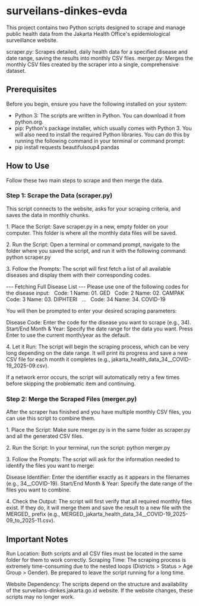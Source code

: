# surveilans-dinkes-evda


This project contains two Python scripts designed to scrape and manage public health data from the Jakarta Health Office's epidemiological surveillance website.

scraper.py: Scrapes detailed, daily health data for a specified disease and date range, saving the results into monthly CSV files.
merger.py: Merges the monthly CSV files created by the scraper into a single, comprehensive dataset.

## Prerequisites

Before you begin, ensure you have the following installed on your system:
- Python 3: The scripts are written in Python. You can download it from python.org.
- pip: Python's package installer, which usually comes with Python 3.
You will also need to install the required Python libraries. You can do this by running the following command in your terminal or command prompt:
- pip install requests beautifulsoup4 pandas

## How to Use
Follow these two main steps to scrape and then merge the data.
### Step 1: Scrape the Data (scraper.py)
This script connects to the website, asks for your scraping criteria, and saves the data in monthly chunks.

1\. Place the Script:
Save scraper.py in a new, empty folder on your computer. This folder is where all the monthly data files will be saved.

2\. Run the Script:
Open a terminal or command prompt, navigate to the folder where you saved the script, and run it with the following command:
python scraper.py

3\. Follow the Prompts:
The script will first fetch a list of all available diseases and display them with their corresponding codes.

--- Fetching Full Disease List ---
Please use one of the following codes for the disease input:
&nbsp; Code: 1    Name: 01. GED
&nbsp; Code: 2    Name: 02. CAMPAK
&nbsp; Code: 3    Name: 03. DIPHTERI
&nbsp; ...
&nbsp; Code: 34   Name: 34. COVID-19

You will then be prompted to enter your desired scraping parameters:

Disease Code: Enter the code for the disease you want to scrape (e.g., 34).
Start/End Month \& Year: Specify the date range for the data you want. Press Enter to use the current month/year as the default.

4\. Let it Run:
The script will begin the scraping process, which can be very long depending on the date range. It will print its progress and save a new CSV file for each month it completes (e.g., jakarta\_health\_data\_34\_\_COVID-19\_2025-09.csv).

If a network error occurs, the script will automatically retry a few times before skipping the problematic item and continuing.

### Step 2: Merge the Scraped Files (merger.py)

After the scraper has finished and you have multiple monthly CSV files, you can use this script to combine them.

1\. Place the Script:
Make sure merger.py is in the same folder as scraper.py and all the generated CSV files.

2\. Run the Script:
In your terminal, run the script:
python merger.py

3\. Follow the Prompts:
The script will ask for the information needed to identify the files you want to merge:

Disease Identifier: Enter the identifier exactly as it appears in the filenames (e.g., 34\_\_COVID-19).
Start/End Month \& Year: Specify the date range of the files you want to combine.

4\. Check the Output:
The script will first verify that all required monthly files exist. If they do, it will merge them and save the result to a new file with the MERGED\_ prefix (e.g., MERGED\_jakarta\_health\_data\_34\_\_COVID-19\_2025-09\_to\_2025-11.csv).

## Important Notes
Run Location: Both scripts and all CSV files must be located in the same folder for them to work correctly.
Scraping Time: The scraping process is extremely time-consuming due to the nested loops (Districts > Status > Age Group > Gender). Be prepared to leave the script running for a long time.

Website Dependency: The scripts depend on the structure and availability of the surveilans-dinkes.jakarta.go.id website. If the website changes, these scripts may no longer work.

